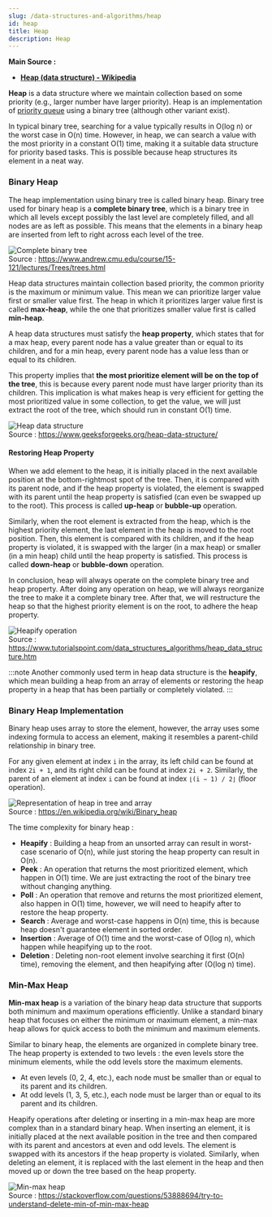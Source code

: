 ```yaml
---
slug: /data-structures-and-algorithms/heap
id: heap
title: Heap
description: Heap
---
```


**Main Source :**

- **[Heap (data structure) - Wikipedia](<https://en.wikipedia.org/wiki/Heap_(data_structure)>)**

**Heap** is a data structure where we maintain collection based on some priority (e.g., larger number have larger priority). Heap is an implementation of [priority queue](/data-structures-and-algorithms/queue#priority-queue) using a binary tree (although other variant exist).

In typical binary tree, searching for a value typically results in O(log n) or the worst case in O(n) time. However, in heap, we can search a value with the most priority in a constant O(1) time, making it a suitable data structure for priority based tasks. This is possible because heap structures its element in a neat way.

### Binary Heap

The heap implementation using binary tree is called binary heap. Binary tree used for binary heap is a **complete binary tree**, which is a binary tree in which all levels except possibly the last level are completely filled, and all nodes are as left as possible. This means that the elements in a binary heap are inserted from left to right across each level of the tree.

![Complete binary tree](./complete-tree.png)  
Source : https://www.andrew.cmu.edu/course/15-121/lectures/Trees/trees.html

Heap data structures maintain collection based priority, the common priority is the maximum or minimum value. This mean we can prioritize larger value first or smaller value first. The heap in which it prioritizes larger value first is called **max-heap**, while the one that prioritizes smaller value first is called **min-heap**.

A heap data structures must satisfy the **heap property**, which states that for a max heap, every parent node has a value greater than or equal to its children, and for a min heap, every parent node has a value less than or equal to its children.

This property implies that **the most prioritize element will be on the top of the tree**, this is because every parent node must have larger priority than its children. This implication is what makes heap is very efficient for getting the most prioritized value in some collection, to get the value, we will just extract the root of the tree, which should run in constant O(1) time.

![Heap data structure](./heap.png)  
Source : https://www.geeksforgeeks.org/heap-data-structure/

#### Restoring Heap Property

When we add element to the heap, it is initially placed in the next available position at the bottom-rightmost spot of the tree. Then, it is compared with its parent node, and if the heap property is violated, the element is swapped with its parent until the heap property is satisfied (can even be swapped up to the root). This process is called **up-heap** or **bubble-up** operation.

Similarly, when the root element is extracted from the heap, which is the highest priority element, the last element in the heap is moved to the root position. Then, this element is compared with its children, and if the heap property is violated, it is swapped with the larger (in a max heap) or smaller (in a min heap) child until the heap property is satisfied. This process is called **down-heap** or **bubble-down** operation.

In conclusion, heap will always operate on the complete binary tree and heap property. After doing any operation on heap, we will always reorganize the tree to make it a complete binary tree. After that, we will restructure the heap so that the highest priority element is on the root, to adhere the heap property.

![Heapify operation](./heapify.gif)  
Source : https://www.tutorialspoint.com/data_structures_algorithms/heap_data_structure.htm

:::note
Another commonly used term in heap data structure is the **heapify**, which mean building a heap from an array of elements or restoring the heap property in a heap that has been partially or completely violated.
:::

### Binary Heap Implementation

Binary heap uses array to store the element, however, the array uses some indexing formula to access an element, making it resembles a parent-child relationship in binary tree.

For any given element at index `i` in the array, its left child can be found at index `2i + 1`, and its right child can be found at index `2i + 2`. Similarly, the parent of an element at index `i` can be found at index `⌊(i − 1) / 2⌋` (floor operation).

![Representation of heap in tree and array](./heap-representation.png)  
Source : https://en.wikipedia.org/wiki/Binary_heap

The time complexity for binary heap :

- **Heapify** : Building a heap from an unsorted array can result in worst-case scenario of O(n), while just storing the heap property can result in O(n).
- **Peek** : An operation that returns the most prioritized element, which happen in O(1) time. We are just extracting the root of the binary tree without changing anything.
- **Poll** : An operation that remove and returns the most prioritized element, also happen in O(1) time, however, we will need to heapify after to restore the heap property.
- **Search** : Average and worst-case happens in O(n) time, this is because heap doesn't guarantee element in sorted order.
- **Insertion** : Average of O(1) time and the worst-case of O(log n), which happen while heapifying up to the root.
- **Deletion** : Deleting non-root element involve searching it first (O(n) time), removing the element, and then heapifying after (O(log n) time).

### Min-Max Heap

**Min-max heap** is a variation of the binary heap data structure that supports both minimum and maximum operations efficiently. Unlike a standard binary heap that focuses on either the minimum or maximum element, a min-max heap allows for quick access to both the minimum and maximum elements.

Similar to binary heap, the elements are organized in complete binary tree. The heap property is extended to two levels : the even levels store the minimum elements, while the odd levels store the maximum elements.

- At even levels (0, 2, 4, etc.), each node must be smaller than or equal to its parent and its children.
- At odd levels (1, 3, 5, etc.), each node must be larger than or equal to its parent and its children.

Heapify operations after deleting or inserting in a min-max heap are more complex than in a standard binary heap. When inserting an element, it is initially placed at the next available position in the tree and then compared with its parent and ancestors at even and odd levels. The element is swapped with its ancestors if the heap property is violated. Similarly, when deleting an element, it is replaced with the last element in the heap and then moved up or down the tree based on the heap property.

![Min-max heap](./min-max-heap.png)  
Source : https://stackoverflow.com/questions/53888694/try-to-understand-delete-min-of-min-max-heap
